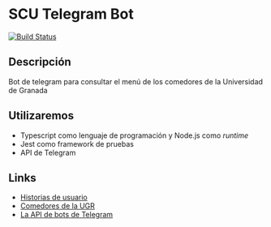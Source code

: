 # SCU Telegram Bot

[![Build Status](https://travis-ci.org/Test-Driven-Robins/scu-telegram-bot.svg?branch=master)](https://travis-ci.org/Test-Driven-Robins/scu-telegram-bot)

## Descripción

Bot de telegram para consultar el menú de los comedores de la Universidad de Granada

## Utilizaremos

- Typescript como lenguaje de programación y Node.js como _runtime_
- Jest como framework de pruebas
- API de Telegram 

## Links

- [Historias de usuario](/HU)
- [Comedores de la UGR](http://scu.ugr.es/)
- [La API de bots de Telegram](https://core.telegram.org/bots)
